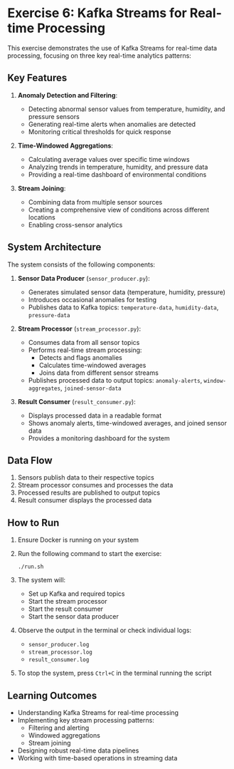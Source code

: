 # Exercise 6: Kafka Streams for Real-time Processing

This exercise demonstrates the use of Kafka Streams for real-time data processing, focusing on three key real-time analytics patterns:

## Key Features

1. **Anomaly Detection and Filtering**:
   - Detecting abnormal sensor values from temperature, humidity, and pressure sensors
   - Generating real-time alerts when anomalies are detected
   - Monitoring critical thresholds for quick response

2. **Time-Windowed Aggregations**:
   - Calculating average values over specific time windows
   - Analyzing trends in temperature, humidity, and pressure data
   - Providing a real-time dashboard of environmental conditions

3. **Stream Joining**:
   - Combining data from multiple sensor sources
   - Creating a comprehensive view of conditions across different locations
   - Enabling cross-sensor analytics

## System Architecture

The system consists of the following components:

1. **Sensor Data Producer** (`sensor_producer.py`):
   - Generates simulated sensor data (temperature, humidity, pressure)
   - Introduces occasional anomalies for testing
   - Publishes data to Kafka topics: `temperature-data`, `humidity-data`, `pressure-data`

2. **Stream Processor** (`stream_processor.py`):
   - Consumes data from all sensor topics
   - Performs real-time stream processing:
     - Detects and flags anomalies
     - Calculates time-windowed averages
     - Joins data from different sensor streams
   - Publishes processed data to output topics: `anomaly-alerts`, `window-aggregates`, `joined-sensor-data`

3. **Result Consumer** (`result_consumer.py`):
   - Displays processed data in a readable format
   - Shows anomaly alerts, time-windowed averages, and joined sensor data
   - Provides a monitoring dashboard for the system

## Data Flow

1. Sensors publish data to their respective topics
2. Stream processor consumes and processes the data
3. Processed results are published to output topics
4. Result consumer displays the processed data

## How to Run

1. Ensure Docker is running on your system
2. Run the following command to start the exercise:
   ```
   ./run.sh
   ```

3. The system will:
   - Set up Kafka and required topics
   - Start the stream processor
   - Start the result consumer
   - Start the sensor data producer

4. Observe the output in the terminal or check individual logs:
   - `sensor_producer.log`
   - `stream_processor.log`
   - `result_consumer.log`

5. To stop the system, press `Ctrl+C` in the terminal running the script

## Learning Outcomes

- Understanding Kafka Streams for real-time processing
- Implementing key stream processing patterns:
  - Filtering and alerting
  - Windowed aggregations
  - Stream joining
- Designing robust real-time data pipelines
- Working with time-based operations in streaming data 